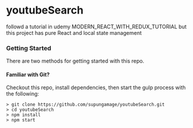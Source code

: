 # youtubeSearch

followd a tutorial in udemy MODERN_REACT_WITH_REDUX_TUTORIAL
but this project has pure React and local state management

### Getting Started

There are two methods for getting started with this repo.

#### Familiar with Git?
Checkout this repo, install dependencies, then start the gulp process with the following:

```
> git clone https://github.com/supungamage/youtubeSearch.git
> cd youtubeSearch
> npm install
> npm start
```

